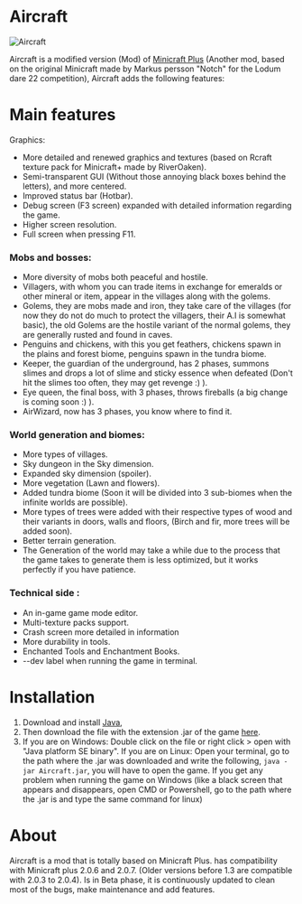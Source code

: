 # Aircraft
![Aircraft](https://user-images.githubusercontent.com/63316583/139587280-d3a05fa1-3ffa-46d1-a52f-9ce4b8f38037.png)

Aircraft is a modified version (Mod) of [Minicraft Plus](https://github.com/chrisj42/minicraft-plus-revived) (Another mod, based on the original Minicraft made by Markus persson "Notch" for the Lodum dare 22 competition), Aircraft adds the following features:

# Main features
Graphics:
* More detailed and renewed graphics and textures (based on Rcraft texture pack for Minicraft+ made by RiverOaken).
* Semi-transparent GUI (Without those annoying black boxes behind the letters), and more centered.
* Improved status bar (Hotbar).
* Debug screen (F3 screen) expanded with detailed information regarding the game.
* Higher screen resolution.
* Full screen when pressing F11.

### Mobs and bosses:
* More diversity of mobs both peaceful and hostile.
* Villagers, with whom you can trade items in exchange for emeralds or other mineral or item, appear in the villages along with the golems.
* Golems, they are mobs made and iron, they take care of the villages (for now they do not do much to protect the villagers, their A.I is somewhat basic), the old Golems are     the hostile variant of the normal golems, they are generally rusted and found in caves.
* Penguins and chickens, with this you get feathers, chickens spawn in the plains and forest biome, penguins spawn in the tundra biome.
* Keeper, the guardian of the underground, has 2 phases, summons slimes and drops a lot of slime and sticky essence when defeated (Don't hit the slimes too often, they may get   revenge :) ).
* Eye queen, the final boss, with 3 phases, throws fireballs (a big change is coming soon :) ).
* AirWizard, now has 3 phases, you know where to find it.

### World generation and biomes:
* More types of villages.
* Sky dungeon in the Sky dimension.
* Expanded sky dimension (spoiler).
* More vegetation (Lawn and flowers).
* Added tundra biome (Soon it will be divided into 3 sub-biomes when the infinite worlds are possible).
* More types of trees were added with their respective types of wood and their variants in doors, walls and floors, (Birch and fir, more trees will be added soon).
* Better terrain generation.
* The Generation of the world may take a while due to the process that the game takes to generate them is less optimized, but it works perfectly if you have patience.

### Technical side :
* An in-game game mode editor.
* Multi-texture packs support.
* Crash screen more detailed in information
* More durability in tools.
* Enchanted Tools and Enchantment Books.
* --dev label when running the game in terminal.

# Installation
1. Download and install [Java](https://java.com/en/download/), 
2. Then download the file with the extension .jar of the game [here](https://github.com/TheBigEye/Aircraft-Mod/reeleases).
3. If you are on Windows:
      Double click on the file or right click > open with "Java platform SE binary".
   If you are on Linux:
      Open your terminal, go to the path where the .jar was downloaded and write the following, `java -jar Aircraft.jar`, you will have to open the game. 
   If you get any problem when running the game on Windows (like a black screen that appears and disappears, open CMD or Powershell, go to the path where the .jar is and type      the same command for linux)

# About
Aircraft is a mod that is totally based on Minicraft Plus. has compatibility with Minicraft plus 2.0.6 and 2.0.7. (Older versions before 1.3 are compatible with 2.0.3 to 2.0.4). Is in Beta phase, it is continuously updated to clean most of the bugs, make maintenance and add features.


